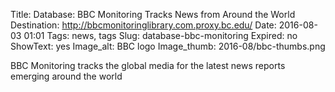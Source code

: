 Title: Database: BBC Monitoring Tracks News from Around the World
Destination: http://bbcmonitoringlibrary.com.proxy.bc.edu/
Date: 2016-08-03 01:01 
Tags: news, tags 
Slug: database-bbc-monitoring
Expired: no
ShowText: yes
Image_alt: BBC logo
Image_thumb: 2016-08/bbc-thumbs.png

BBC Monitoring tracks the global media for the latest news reports emerging around the world

<!-- USEFUL CUT AND PASTE STUFF.

<img src="/theme/img/news/201X-XX/XXXX.png" alt="words" class="float_left">

<img src="/theme/img/news/201X-XX/XXXX.png" alt="words" class="float_right">

<a href="#" target="_blank">

-->